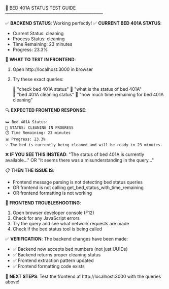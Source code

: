 🏥 BED 401A STATUS TEST GUIDE
═══════════════════════════════

✅ **BACKEND STATUS**: Working perfectly!
✅ **CURRENT BED 401A STATUS**:
   - Current Status: cleaning
   - Process Status: cleaning  
   - Time Remaining: 23 minutes
   - Progress: 23.3%

🎯 **WHAT TO TEST IN FRONTEND**:
1. Open http://localhost:3000 in browser
2. Try these exact queries:
   
   📝 "check bed 401A status"
   📝 "what is the status of bed 401A"  
   📝 "bed 401A cleaning status"
   📝 "how much time remaining for bed 401A cleaning"

🔍 **EXPECTED FRONTEND RESPONSE**:
```
🛏️ Bed 401A Status:
🧽 STATUS: CLEANING IN PROGRESS
⏱️ Time Remaining: 23 minutes
📊 Progress: 23.3%
💡 The bed is currently being cleaned and will be ready in 23 minutes.
```

❌ **IF YOU SEE THIS INSTEAD**:
"The status of bed 401A is currently available..."
OR
"It seems there was a misunderstanding in the query..."

📋 **THEN THE ISSUE IS**:
- Frontend message parsing is not detecting bed status queries
- OR frontend is not calling get_bed_status_with_time_remaining
- OR frontend formatting is not working

🔧 **FRONTEND TROUBLESHOOTING**:
1. Open browser developer console (F12)
2. Check for any JavaScript errors
3. Try the query and see what network requests are made
4. Check if the bed status tool is being called

✅ **VERIFICATION**: 
The backend changes have been made:
- ✅ Backend now accepts bed numbers (not just UUIDs)
- ✅ Backend returns proper cleaning status
- ✅ Frontend extraction pattern updated
- ✅ Frontend formatting code exists

🚀 **NEXT STEPS**:
Test the frontend at http://localhost:3000 with the queries above!
